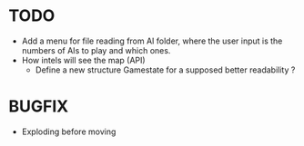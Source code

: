 # TODO

- Add a menu for file reading from AI folder, where the user input is the numbers of AIs to play and which ones.
- How intels will see the map (API)
  - Define a new structure Gamestate for a supposed better readability ?

# BUGFIX

- Exploding before moving
